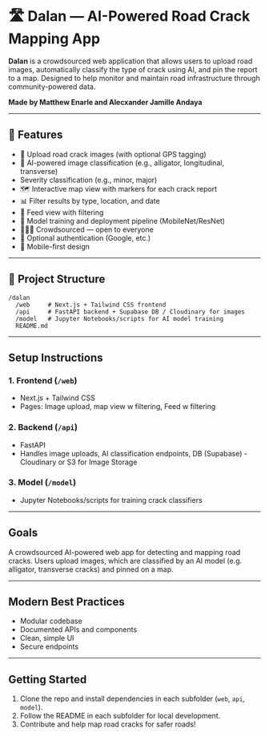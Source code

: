 # 🛣️ Dalan — AI-Powered Road Crack Mapping App

**Dalan** is a crowdsourced web application that allows users to upload road images, automatically classify the type of crack using AI, and pin the report to a map. Designed to help monitor and maintain road infrastructure through community-powered data.

**Made by Matthew Enarle and Alecxander Jamille Andaya**


---

## 🚀 Features

- 📸 Upload road crack images (with optional GPS tagging)
- 🤖 AI-powered image classification (e.g., alligator, longitudinal, transverse)
- Severity classification (e.g., minor, major)
- 🗺️ Interactive map view with markers for each crack report
- 📊 Filter results by type, location, and date
- 📱 Feed view with filtering
- 🧠 Model training and deployment pipeline (MobileNet/ResNet)
- 🧑‍🤝‍🧑 Crowdsourced — open to everyone
- 🔐 Optional authentication (Google, etc.)
- 📱 Mobile-first design 


---

## 📁 Project Structure

```
/dalan
  /web     # Next.js + Tailwind CSS frontend
  /api     # FastAPI backend + Supabase DB / Cloudinary for images
  /model   # Jupyter Notebooks/scripts for AI model training
  README.md
```

---

## Setup Instructions

### 1. Frontend (`/web`)
- Next.js + Tailwind CSS
- Pages: Image upload, map view w filtering, Feed w  filtering

### 2. Backend (`/api`)
- FastAPI
- Handles image uploads, AI classification endpoints, DB (Supabase) - Cloudinary or S3 for Image Storage

### 3. Model (`/model`)
- Jupyter Notebooks/scripts for training crack classifiers

---

## Goals

A crowdsourced AI-powered web app for detecting and mapping road cracks. Users upload images, which are classified by an AI model (e.g. alligator, transverse cracks) and pinned on a map.

---

## Modern Best Practices
- Modular codebase
- Documented APIs and components
- Clean, simple UI
- Secure endpoints

---

## Getting Started

1. Clone the repo and install dependencies in each subfolder (`web`, `api`, `model`).
2. Follow the README in each subfolder for local development.
3. Contribute and help map road cracks for safer roads!
